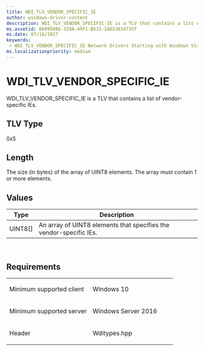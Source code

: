 ```yaml
---
title: WDI_TLV_VENDOR_SPECIFIC_IE
author: windows-driver-content
description: WDI_TLV_VENDOR_SPECIFIC_IE is a TLV that contains a list of vendor-specific IEs.
ms.assetid: 66995086-329A-49F1-B531-2AD2383473CF
ms.date: 07/18/2017 
keywords:
 - WDI_TLV_VENDOR_SPECIFIC_IE Network Drivers Starting with Windows Vista
ms.localizationpriority: medium
---
```


# WDI\_TLV\_VENDOR\_SPECIFIC\_IE


WDI\_TLV\_VENDOR\_SPECIFIC\_IE is a TLV that contains a list of vendor-specific IEs.

## TLV Type


0x5

## Length


The size (in bytes) of the array of UINT8 elements. The array must contain 1 or more elements.

## Values


| Type      | Description                                                        |
|-----------|--------------------------------------------------------------------|
| UINT8\[\] | An array of UINT8 elements that specifies the vendor-specific IEs. |

 

Requirements
------------

<table>
<colgroup>
<col width="50%" />
<col width="50%" />
</colgroup>
<tbody>
<tr class="odd">
<td><p>Minimum supported client</p></td>
<td><p>Windows 10</p></td>
</tr>
<tr class="even">
<td><p>Minimum supported server</p></td>
<td><p>Windows Server 2016</p></td>
</tr>
<tr class="odd">
<td><p>Header</p></td>
<td>Wditypes.hpp</td>
</tr>
</tbody>
</table>

 

 




